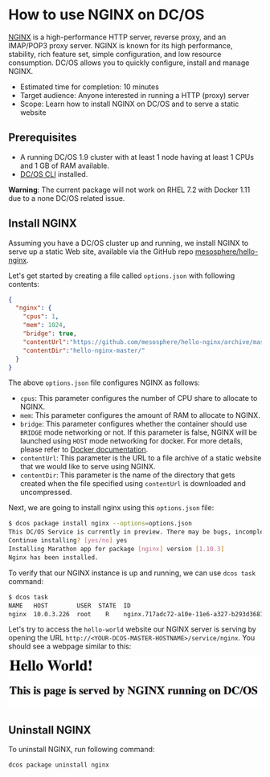 # How to use NGINX on DC/OS

[NGINX](https://www.nginx.com) is a high-performance HTTP server, reverse proxy, and an IMAP/POP3 proxy server. NGINX is known for its high performance, stability, rich feature set, simple configuration, and low resource consumption. DC/OS allows you to quickly configure, install and manage NGINX.

- Estimated time for completion: 10 minutes
- Target audience: Anyone interested in running a HTTP (proxy) server
- Scope: Learn how to install NGINX on DC/OS and to serve a static website

## Prerequisites

- A running DC/OS 1.9 cluster with at least 1 node having at least 1 CPUs and 1 GB of RAM available.
- [DC/OS CLI](https://dcos.io/docs/1.9/usage/cli/install/) installed.

**Warning**: The current package will not work on RHEL 7.2 with Docker 1.11 due to a none DC/OS related issue.

## Install NGINX

Assuming you have a DC/OS cluster up and running, we install NGINX to serve up a static Web site, available via the GitHub repo [mesosphere/hello-nginx](https://github.com/mesosphere/hello-nginx).

Let's get started by creating a file called `options.json` with following contents:

```json
{
  "nginx": {
    "cpus": 1,
    "mem": 1024,
    "bridge": true,
    "contentUrl":"https://github.com/mesosphere/hello-nginx/archive/master.zip",
    "contentDir":"hello-nginx-master/"
  }
}
```

The above `options.json` file configures NGINX as follows:

- `cpus`: This parameter configures the number of CPU share to allocate to NGINX.
- `mem`: This parameter configures the amount of RAM to allocate to NGINX.
- `bridge`: This parameter configures whether the container should use `BRIDGE` mode networking or not. If this parameter is false, NGINX will be launched using `HOST` mode networking for docker. For more details, please refer to [Docker documentation](https://docs.docker.com/).
- `contentUrl`: This parameter is the URL to a file archive of a static website that we would like to serve using NGINX.
- `contentDir`: This parameter is the name of the directory that gets created when the file specified using `contentUrl` is downloaded and uncompressed.

Next, we are going to install nginx using this `options.json` file:

```bash
$ dcos package install nginx --options=options.json
This DC/OS Service is currently in preview. There may be bugs, incomplete features, incorrect documentation, or other discrepancies. Experimental packages should never be used in production!
Continue installing? [yes/no] yes
Installing Marathon app for package [nginx] version [1.10.3]
Nginx has been installed.
```

To verify that our NGINX instance is up and running, we can use `dcos task` command:

```bash
$ dcos task
NAME   HOST        USER  STATE  ID
nginx  10.0.3.226  root    R    nginx.717adc72-a10e-11e6-a327-b293d3681090
```

Let's try to access the `hello-world` website our NGINX server is serving by opening the URL `http://<YOUR-DCOS-MASTER-HOSTNAME>/service/nginx`. You should see a webpage similar to this:

![Hello World NGINX on DC/OS](img/hello-nginx-dcos.png)

## Uninstall NGINX

To uninstall NGINX, run following command:

```bash
dcos package uninstall nginx
```

